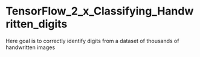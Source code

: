 # TensorFlow_2_x_Classifying_Handwritten_digits
Here  goal is to correctly identify digits from a dataset of thousands of handwritten images
